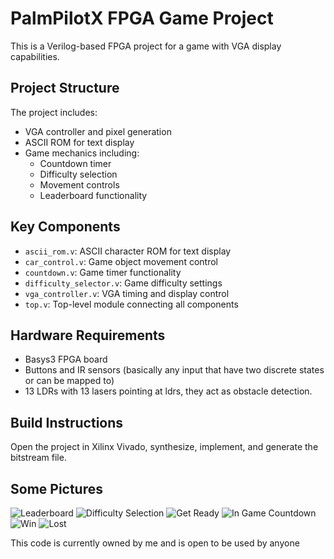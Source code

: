 # PalmPilotX FPGA Game Project

This is a Verilog-based FPGA project for a game with VGA display capabilities.

## Project Structure

The project includes:

- VGA controller and pixel generation
- ASCII ROM for text display
- Game mechanics including:
  - Countdown timer
  - Difficulty selection
  - Movement controls
  - Leaderboard functionality

## Key Components

- `ascii_rom.v`: ASCII character ROM for text display
- `car_control.v`: Game object movement control
- `countdown.v`: Game timer functionality
- `difficulty_selector.v`: Game difficulty settings
- `vga_controller.v`: VGA timing and display control
- `top.v`: Top-level module connecting all components

## Hardware Requirements

- Basys3 FPGA board
- Buttons and IR sensors (basically any input that have two discrete states or can be mapped to)
- 13 LDRs with 13 lasers pointing at ldrs, they act as obstacle detection.

## Build Instructions

Open the project in Xilinx Vivado, synthesize, implement, and generate the bitstream file.

## Some Pictures
![Leaderboard](https://github.com/user-attachments/assets/0709ceee-84a6-4373-95b9-e1d0a99ff086)
![Difficulty Selection](https://github.com/user-attachments/assets/6446b549-0e0a-4070-8e62-b0fe08710818)
![Get Ready](https://github.com/user-attachments/assets/7027bc57-997e-49cc-a9e8-be02be26c2c5)
![In Game Countdown](https://github.com/user-attachments/assets/63a5e665-5201-4897-b92a-49b7cf53af30)
![Win](https://github.com/user-attachments/assets/68d61281-cf18-41e3-91a3-36c9ec6de61a)
![Lost](https://github.com/user-attachments/assets/7c9c143e-98cd-4b7f-95be-39669ff4c43b)


This code is currently owned by me and is open to be used by anyone



